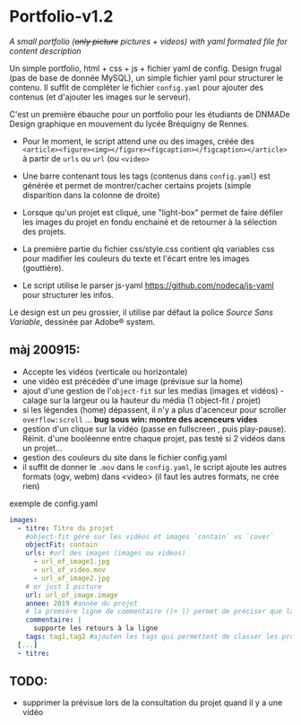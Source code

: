 # Portfolio-v1.2
_A small portfolio (~~only picture~~ pictures + videos) with yaml formated file for content description_

Un simple portfolio, html + css + js + fichier yaml de config.
Design frugal (pas de base de donnée MySQL), un simple fichier yaml pour structurer le contenu.
Il suffit de compléter le fichier `config.yaml` pour ajouter des contenus (et d'ajouter les images sur le serveur).

C'est un première ébauche pour un portfolio pour les étudiants de DNMADe Design graphique en mouvement du lycée Bréquigny de Rennes.

- Pour le moment, le script attend une ou des images, créée des `<article><figure><img></figure><figcaption></figcaption></article>` à partir de `urls` ou `url` (ou `<video>`
- Une barre contenant tous les tags (contenus dans `config.yaml`) est générée et permet de montrer/cacher certains projets (simple disparition dans la colonne de droite)

- Lorsque qu'un projet est cliqué, une "light-box" permet de faire défiler les images du projet en fondu enchainé et de retourner à la sélection des projets.

- La première partie du fichier css/style.css contient qlq variables css pour madifier les couleurs du texte et l'écart entre les images (gouttière).

- Le script utilise le parser js-yaml https://github.com/nodeca/js-yaml pour structurer les infos.

Le design est un peu grossier, il utilise par défaut la police *Source Sans Variable*, dessinée par Adobe® system.


## màj 200915:
  - Accepte les vidéos (verticale ou horizontale)
  - une vidéo est précédée d'une image (prévisue sur la home)
  - ajout d'une gestion de l'`object-fit` sur les medias (images et vidéos) - calage sur la largeur ou la hauteur du média (1 object-fit / projet)
  - si les légendes (home) dépassent, il n'y a plus d'acenceur pour scroller `overflow:scroll` ... **bug sous win: montre des acenceurs vides**
  - gestion d'un clique sur la vidéo (passe en fullscreen , puis play-pause). Réinit. d'une booléenne entre chaque projet, pas testé si 2 vidéos dans un projet...
  - gestion des couleurs du site dans le fichier config.yaml
  - il suffit de donner le `.mov` dans le `config.yaml`, le script ajoute les autres formats (ogv, webm) dans \<video> (il faut les autres formats, ne crée rien)
  
  
exemple de config.yaml

```yaml
images:
  - titre: Titre du projet
    #object-fit géré sur les vidéos et images `contain` vs `cover`
    objectFit: contain
    urls: #url des images (images ou videos)
      - url_of_image1.jpg
      - url_of_video.mov
      - url_of_image2.jpg
    # or just 1 picture
    url: url_of_image.image
    annee: 2019 #année du projet
    # la première ligne de commentaire ()+ |) permet de préciser que la suite contient des retours à la ligne qu'il faut conserver
    commentaire: |
      supporte les retours à la ligne
    tags: tag1,tag2 #ajouten les tags qui permettent de classer les projets
  [...]
  - titre: 
```


## TODO:
- supprimer la prévisue lors de la consultation du projet quand il y a une vidéo
